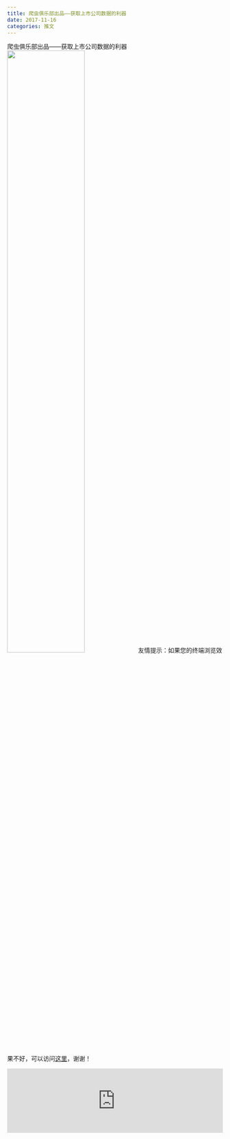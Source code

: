```yaml
---
title: 爬虫俱乐部出品——获取上市公司数据的利器
date: 2017-11-16
categories: 推文
---
```

爬虫俱乐部出品——获取上市公司数据的利器
<img src="http://mmbiz.qpic.cn/mmbiz_jpg/ACviaWTBFxhYqRKUicZXIic5Ijr4IXMoBaOCUCaeibTIZj2Dic2tJnzFDsgKvl6OAMibKIhCViabl02A1w5icicLNBUVsqQ/0?wx_fmt=jpeg" style="width: 60%; height: auto;"/><!--more-->
友情提示：如果您的终端浏览效果不好，可以访问[这里](https://stata-club.github.io/stata_article/2017-11-16.html)，谢谢！
<iframe src="https://stata-club.github.io/stata_article/2017-11-16.html" id="iframepage" frameborder="0" scrolling="no" marginheight="0" marginwidth="0" width="100%" onLoad="iFrameHeight()"></iframe>
<script type="text/javascript" language="javascript">
function iFrameHeight() {
var ifm= document.getElementById("iframepage");
var subWeb = document.frames ? document.frames["iframepage"].document : ifm.contentDocument;   
if(ifm != null && subWeb != null) {
 ifm.height = subWeb.body.scrollHeight;
} 
} 
</script> 
